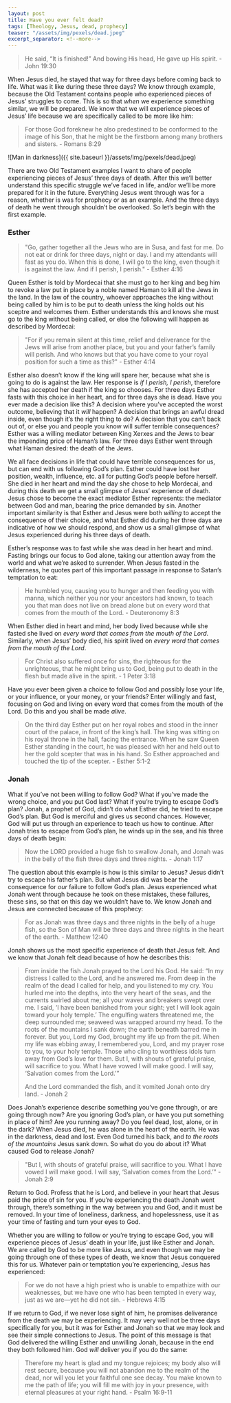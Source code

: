 ```yaml
---
layout: post
title: Have you ever felt dead?
tags: [Theology, Jesus, dead, prophecy]
teaser: "/assets/img/pexels/dead.jpeg"
excerpt_separator: <!--more-->
---
```


>He said, “It is finished!” And bowing His head, He gave up His spirit. - John 19:30

When Jesus died, he stayed that way for three days before coming back to life. What was it like during these three days? We know through example, because the Old Testament contains people who experienced pieces of Jesus’ struggles to come. This is so that *when* we experience something similar, we will be prepared. We know that we will experience pieces of Jesus’ life because we are specifically called to be more like him:

<!--more-->

>For those God foreknew he also predestined to be conformed to the image of his Son, that he might be the firstborn among many brothers and sisters. - Romans 8:29

![Man in darkness]({{ site.baseurl }}/assets/img/pexels/dead.jpeg)

There are two Old Testament examples I want to share of people experiencing pieces of Jesus’ three days of death. After this we’ll better understand this specific struggle we’ve faced in life, and/or we’ll be more prepared for it in the future. Everything Jesus went through was for a reason, whether is was for prophecy or as an example. And the three days of death he went through shouldn’t be overlooked. So let’s begin with the first example.

### Esther

>"Go, gather together all the Jews who are in Susa, and fast for me. Do not eat or drink for three days, night or day. I and my attendants will fast as you do. When this is done, I will go to the king, even though it is against the law. And if I perish, I perish." - Esther 4:16

Queen Esther is told by Mordecai that she must go to her king and beg him to revoke a law put in place by a noble named Haman to kill all the Jews in the land. In the law of the country, whoever approaches the king without being called by him is to be put to death unless the king holds out his sceptre and welcomes them. Esther understands this and knows she must go to the king without being called, or else the following will happen as described by Mordecai:

>"For if you remain silent at this time, relief and deliverance for the Jews will arise from another place, but you and your father’s family will perish. And who knows but that you have come to your royal position for such a time as this?" - Esther 4:14

Esther also doesn’t know if the king will spare her, because what she is going to do is against the law. Her response is *if I perish, I perish*, therefore she has accepted her death if the king so chooses. For three days Esther fasts with this choice in her heart, and for three days she is dead. Have you ever made a decision like this? A decision where you’ve accepted the worst outcome, believing that it *will* happen? A decision that brings an awful dread inside, even though it’s the right thing to do? A decision that you can’t back out of, or else you and people you know will suffer terrible consequences? Esther was a willing mediator between King Xerxes and the Jews to bear the impending price of Haman’s law. For three days Esther went through what Haman desired: the death of the Jews.

We all face decisions in life that could have terrible consequences for us, but can end with us following God’s plan. Esther could have lost her position, wealth, influence, etc. all for putting God’s people before herself. She died in her heart and mind the day she chose to help Mordecai, and during this death we get a small glimpse of Jesus’ experience of death. Jesus chose to become the exact mediator Esther represents: the mediator between God and man, bearing the price demanded by sin. Another important similarity is that Esther and Jesus were both *willing* to accept the consequence of their choice, and what Esther did during her three days are indicative of how we should respond, and show us a small glimpse of what Jesus experienced during his three days of death.

Esther’s response was to fast while she was dead in her heart and mind. Fasting brings our focus to God alone, taking our attention away from the world and what we’re asked to surrender. When Jesus fasted in the wilderness, he quotes part of this important passage in response to Satan’s temptation to eat:

>He humbled you, causing you to hunger and then feeding you with manna, which neither you nor your ancestors had known, to teach you that man does not live on bread alone but on every word that comes from the mouth of the Lord. - Deuteronomy 8:3

When Esther died in heart and mind, her body lived because while she fasted she lived on *every word that comes from the mouth of the Lord*. Similarly, when Jesus’ body died, his spirit lived on *every word that comes from the mouth of the Lord*.

>For Christ also suffered once for sins, the righteous for the unrighteous, that he might bring us to God, being put to death in the flesh but made alive in the spirit. - 1 Peter 3:18

Have you ever been given a choice to follow God and possibly lose your life, or your influence, or your money, or your friends? Enter willingly and fast, focusing on God and living on every word that comes from the mouth of the Lord. Do this and you shall be made *alive*.

>On the third day Esther put on her royal robes and stood in the inner court of the palace, in front of the king’s hall. The king was sitting on his royal throne in the hall, facing the entrance. When he saw Queen Esther standing in the court, he was pleased with her and held out to her the gold scepter that was in his hand. So Esther approached and touched the tip of the scepter. - Esther 5:1-2

### Jonah

What if you’ve not been willing to follow God? What if you’ve made the wrong choice, and you put God last? What if you’re trying to escape God’s plan? Jonah, a prophet of God, didn’t do what Esther did, he tried to escape God’s plan. But God is merciful and gives us second chances. However, God will put us through an experience to teach us how to continue. After Jonah tries to escape from God’s plan, he winds up in the sea, and his three days of death begin:

>Now the LORD provided a huge fish to swallow Jonah, and Jonah was in the belly of the fish three days and three nights. - Jonah 1:17

The question about this example is how is this similar to Jesus? Jesus didn’t try to escape his father’s plan. But what Jesus did was bear the consequence for *our* failure to follow God’s plan. Jesus experienced what Jonah went through because he took on these mistakes, these failures, these sins, so that on this day we wouldn’t have to. We know Jonah and Jesus are connected because of this prophecy:

>For as Jonah was three days and three nights in the belly of a huge fish, so the Son of Man will be three days and three nights in the heart of the earth. - Matthew 12:40

Jonah shows us the most specific experience of death that Jesus felt. And we know that Jonah felt dead because of how he describes this:

>From inside the fish Jonah prayed to the Lord his God.
>He said:
“In my distress I called to the Lord,
and he answered me.
From deep in the realm of the dead I called for help,
and you listened to my cry.
You hurled me into the depths,
into the very heart of the seas,
and the currents swirled about me;
all your waves and breakers
swept over me.
I said, ‘I have been banished
from your sight;
yet I will look again
toward your holy temple.’
The engulfing waters threatened me,
the deep surrounded me;
seaweed was wrapped around my head.
To the roots of the mountains I sank down;
the earth beneath barred me in forever.
But you, Lord my God,
brought my life up from the pit.
When my life was ebbing away,
I remembered you, Lord,
and my prayer rose to you,
to your holy temple.
Those who cling to worthless idols
turn away from God’s love for them.
But I, with shouts of grateful praise,
will sacrifice to you.
What I have vowed I will make good.
I will say, ‘Salvation comes from the Lord.’”
>
>And the Lord commanded the fish, and it vomited Jonah onto dry land. - Jonah 2

Does Jonah’s experience describe something you’ve gone through, or are going through now? Are you ignoring God’s plan, or have you put something in place of him? Are you running away? Do you feel dead, lost, alone, or in the dark? When Jesus died, he was alone in the heart of the earth. He was in the darkness, dead and lost. Even God turned his back, and *to the roots of the mountains* Jesus sank down. So what do you do about it? What caused God to release Jonah?

>"But I, with shouts of grateful praise,
will sacrifice to you.
What I have vowed I will make good.
I will say, ‘Salvation comes from the Lord.’" - Jonah 2:9

Return to God. Profess that he is Lord, and believe in your heart that Jesus paid the price of sin for you. If you’re experiencing the death Jonah went through, there’s something in the way between you and God, and it must be removed. In your time of loneliness, darkness, and hopelessness, use it as your time of fasting and turn your eyes to God.

Whether you are willing to follow or you’re trying to escape God, you will experience pieces of Jesus’ death in your life, just like Esther and Jonah. We are called by God to be more like Jesus, and even though we may be going through one of these types of death, we know that Jesus conquered this for us. Whatever pain or temptation you’re experiencing, Jesus has experienced:

>For we do not have a high priest who is unable to empathize with our weaknesses, but we have one who has been tempted in every way, just as we are—yet he did not sin. - Hebrews 4:15

If we return to God, if we never lose sight of him, he promises deliverance from the death we may be experiencing. It may very well not be three days specifically for you, but it was for Esther and Jonah so that we may look and see their simple connections to Jesus. The point of this message is that God delivered the willing Esther and unwilling Jonah, because in the end they both followed him. God *will* deliver you if you do the same:

>Therefore my heart is glad and my tongue rejoices;
    my body also will rest secure,
because you will not abandon me to the realm of the dead,
    nor will you let your faithful one see decay.
You make known to me the path of life;
    you will fill me with joy in your presence,
    with eternal pleasures at your right hand. - Psalm 16:9-11
